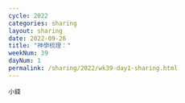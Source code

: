 ```yaml
---
cycle: 2022
categories: sharing
layout: sharing
date: 2022-09-26
title: "神學梳理："
weekNum: 39
dayNum: 1
permalink: /sharing/2022/wk39-day1-sharing.html
---
```


[](https://eccseattle.github.io/media/sharing/2022/wk039/2022-09-26-bin.m4a)

`小錢`
